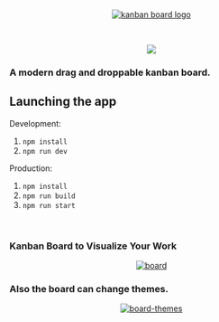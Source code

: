 <br />

<p align="center">
  <a href="https://0lexxandr-s-kanban-board.netlify.app/">
    <img src="https://0lexxandr-s-kanban-board.netlify.app/images/logo.gif" alt="kanban board logo">
  </a>
</p>

<br />

<p align="center">
 <img src="https://api.netlify.com/api/v1/badges/e5d21483-d6a7-4130-a719-968b97d7bded/deploy-status">
</p>

### A modern drag and droppable kanban board. <br>

## Launching the app

Development:
1. `npm install`
2. `npm run dev`


Production:
1. `npm install`
2. `npm run build`
3. `npm run start`

<br />

### Kanban Board to Visualize Your Work

<p align="center">
  <a href="https://0lexxandr-s-kanban-board.netlify.app/">
    <img src="https://0lexxandr-s-kanban-board.netlify.app/images/board.png" alt="board">
  </a>
</p>

### Also the board can change themes. <br>

<p align="center">
  <a href="https://0lexxandr-s-kanban-board.netlify.app/">
    <img src="https://0lexxandr-s-kanban-board.netlify.app/images/board.gif" alt="board-themes">
  </a>
</p>
